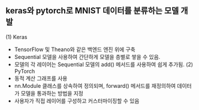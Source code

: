 ## keras와 pytorch로 MNIST 데이터를 분류하는 모델 개발
(1) Keras
- TensorFlow 및 Theano와 같은 백엔드 엔진 위에 구축
- Sequential 모델을 사용하여 간단하게 모델을 층별로 쌓을 수 있음.
- 모델의 각 레이어는 Sequential 모델의 add() 메서드를 사용하여 쉽게 추가됨.
(2) PyTorch
- 동적 계산 그래프를 사용
- nn.Module 클래스를 상속하여 정의되며, forward() 메서드를 재정의하여 데이터가 모델을 통과하는 방법을 지정
- 사용자가 직접 레이어를 구성하고 커스터마이징할 수 있음
